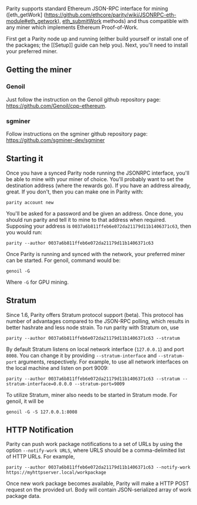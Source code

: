 Parity supports standard Ethereum JSON-RPC interface for mining ([eth_getWork] (https://github.com/ethcore/parity/wiki/JSONRPC-eth-module#eth_getwork), [eth_submitWork](https://github.com/ethcore/parity/wiki/JSONRPC-eth-module#eth_submitwork) methods) and thus compatible with any miner which implements Ethereum Proof-of-Work.

First get a Parity node up and running (either build yourself or install one of the packages; the [[Setup]] guide can help you). Next, you'll need to install your preferred miner.

## Getting the miner
### Genoil

Just follow the instruction on the Genoil github repository page: https://github.com/Genoil/cpp-ethereum.

### sgminer

Follow instructions on the sgminer github repository page: https://github.com/sgminer-dev/sgminer

## Starting it

Once you have a synced Parity node running the JSONRPC interface, you'll be able to mine with your miner of choice. You'll probably want to set the destination address (where the rewards go). If you have an address already, great. If you don't, then you can make one in Parity with:

```
parity account new
```

You'll be asked for a password and be given an address. Once done, you should run parity and tell it to mine to that address when required. Supposing your address is `0037a6b811ffeb6e072da21179d11b1406371c63`, then you would run:

```
parity --author 0037a6b811ffeb6e072da21179d11b1406371c63
```

Once Parity is running and synced with the network, your preferred miner can be started. For genoil, command would be:
```
genoil -G
```
Where `-G` for GPU mining.

## Stratum

Since 1.6, Parity offers Stratum protocol support (beta). This protocol has number of advantages compared to the JSON-RPC polling, which results in better hashrate and less node strain. To run parity with Stratum on, use

```
parity --author 0037a6b811ffeb6e072da21179d11b1406371c63 --stratum
```

By default Stratum listens on local network interface (`127.0.0.1`) and port `8008`. You can change it by providing `--stratum-interface` and `--stratum-port` arguments, respectively. For example, to use all network interfaces on the local machine and listen on port 9009:

```
parity --author 0037a6b811ffeb6e072da21179d11b1406371c63 --stratum --stratum-interface=0.0.0.0 --stratum-port=9009
```

To utilize Stratum, miner also needs to be started in Stratum mode. For genoil, it will be
```
genoil -G -S 127.0.0.1:8008
```

## HTTP Notification

Parity can push work package notifications to a set of URLs by using the option `--notify-work URLS`, where URLS should be a comma-delimited list of HTTP URLs. For example,

```
parity --author 0037a6b811ffeb6e072da21179d11b1406371c63 --notify-work https://myhttpserver.local/workpackage
```

Once new work package becomes available, Parity will make a HTTP POST request on the provided url. Body will contain JSON-serialized array of work package data.